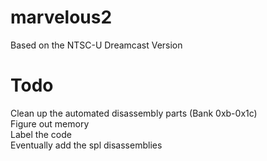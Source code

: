 # marvelous2
  Based on the NTSC-U Dreamcast Version

# Todo
  Clean up the automated disassembly parts (Bank 0xb-0x1c)\
  Figure out memory\
  Label the code\
  Eventually add the spl disassemblies
